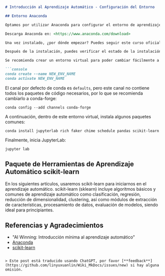 
```markdown
# Introducción al Aprendizaje Automático - Configuración del Entorno

## Entorno Anaconda

Optamos por utilizar Anaconda para configurar el entorno de aprendizaje automático. Por un lado, añade muchos paquetes de ciencia de datos comunes como Numpy, TensorFlow, entre otros, e incluye también los módulos en los que dependen; por otro lado, permite gestionar y cambiar los entornos de ejecución de manera más conveniente. En pocas palabras, Anaconda es un entorno de programación de ciencia de datos todo en uno.

Descarga Anaconda en: <https://www.anaconda.com/download>

Una vez instalado, ¿por dónde empezar? Puedes seguir este curso oficial paso a paso: [**Comenzar con Anaconda**](https://freelearning.anaconda.cloud/get-started-with-anaconda), o simplemente seguir los siguientes pasos de forma concisa.

Después de la instalación, puedes verificar el estado de la instalación y la lista de paquetes integrados escribiendo el comando `conda list` en la interfaz de línea de comandos Anaconda Prompt.

Se recomienda crear un entorno virtual para poder cambiar fácilmente a otro en caso de problemas, sin necesidad de desinstalar e instalar de nuevo:

```console
conda create --name NEW_ENV_NAME
conda activate NEW_ENV_NAME
```

El canal por defecto de conda es `defaults`, pero este canal no contiene todos los paquetes de código necesarios, por lo que se recomienda cambiarlo a conda-forge:

```console
conda config --add channels conda-forge
```

A continuación, dentro de este entorno virtual, instala algunos paquetes comunes:

```console
conda install jupyterlab rich faker chime schedule pandas scikit-learn
```

Finalmente, inicia JupyterLab:

```console
jupyter lab
```

## Paquete de Herramientas de Aprendizaje Automático scikit-learn

En los siguientes artículos, usaremos scikit-learn para iniciarnos en el aprendizaje automático. scikit-learn (sklearn) incluye algoritmos básicos y comunes de aprendizaje automático como clasificación, regresión, reducción de dimensionalidad, clustering, así como módulos de extracción de características, procesamiento de datos, evaluación de modelos, siendo ideal para principiantes.

## Referencias y Agradecimientos

- "AI Winning: Introducción mínima al aprendizaje automático"
- [Anaconda](https://www.anaconda.com/)
- [scikit-learn](https://scikit-learn.org/)
```

> Este post está traducido usando ChatGPT, por favor [**feedback**](https://github.com/linyuxuanlin/Wiki_MkDocs/issues/new) si hay alguna omisión.